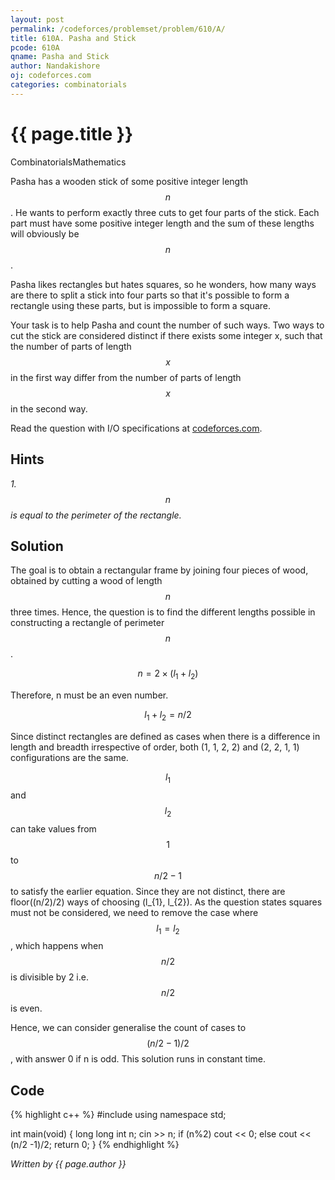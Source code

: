 ```yaml
---
layout: post
permalink: /codeforces/problemset/problem/610/A/
title: 610A. Pasha and Stick
pcode: 610A
qname: Pasha and Stick
author: Nandakishore
oj: codeforces.com
categories: combinatorials
---
```


{{ page.title }}
================

<span class="tag-boxed">Combinatorials</span><span class="tag-boxed">Mathematics</span>

Pasha has a wooden stick of some positive integer length $$n$$. He wants to perform exactly three cuts to get four parts of the stick. Each part must have some positive integer length and the sum of these lengths will obviously be $$n$$.

Pasha likes rectangles but hates squares, so he wonders, how many ways are there to split a stick into four parts so that it's possible to form a rectangle using these parts, but is impossible to form a square.

Your task is to help Pasha and count the number of such ways. Two ways to cut the stick are considered distinct if there exists some integer x, such that the number of parts of length $$x$$ in the first way differ from the number of parts of length $$x$$ in the second way.

Read the question with I/O specifications at [codeforces.com](https://codeforces.com/problemset/problem/610/A/).

Hints
-----

*1. $$n$$ is equal to the perimeter of the rectangle.*

Solution
--------

The goal is to obtain a rectangular frame by joining four pieces of wood, obtained by cutting a wood of length $$n$$ three times. Hence, the question is to find the different lengths possible in constructing a rectangle of perimeter $$n$$.

$$
n = 2\times(l_{1} + l_{2})
$$

Therefore, n must be an even number. 

$$
l_{1} + l_{2} = n/2
$$

Since distinct rectangles are defined as cases when there is a difference in length and breadth irrespective of order, both (1, 1, 2, 2) and (2, 2, 1, 1) configurations are the same.

$$l_{1}$$ and $$l_{2}$$ can take values from $$1$$ to $$n/2 - 1$$ to satisfy the earlier equation. Since they are not distinct, there are floor((n/2)/2) ways of choosing (l_{1}, l_{2}). As the question states squares must not be considered, we need to remove the case where $$l_{1} = l_{2}$$, which happens when $$n/2$$ is divisible by 2 i.e. $$n/2$$ is even.

Hence, we can consider generalise the count of cases to $$(n/2 - 1)/2$$, with answer 0 if n is odd. This solution runs in constant time.

Code
----

{% highlight c++ %}
#include<iostream>
using namespace std;

int main(void) {
  long long int n;
  cin >> n;
  if (n%2) cout << 0;
  else cout << (n/2 -1)/2;
  return 0;
}
{% endhighlight %}

*Written by {{ page.author }}*
